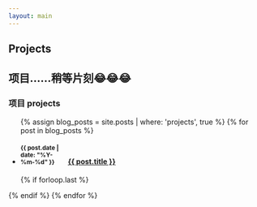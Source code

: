 ```yaml
---
layout: main
---
```


## Projects

项目……稍等片刻😂😂😂
---


### 项目 projects

<ul class="related-posts">

{% assign blog_posts = site.posts | where: 'projects', true %}
{% for post in blog_posts %}
        <li class="main-page-list">
        <h4>
            <div style="display: inline-block; width: 90px">
                <small>{{ post.date | date: "%Y-%m-%d" }}</small>
            </div>
        <a href="{{ site.baseurl }}{{ post.url }}">
            <span>{{ post.title }}</span>
        </a>
        </h4>
        </li>
        {% if forloop.last %}</ul>{% endif %}
{% endfor %}

